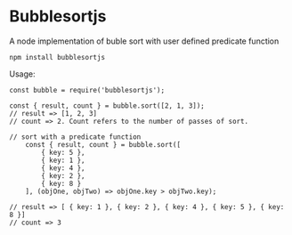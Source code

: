 # Bubblesortjs

A node implementation of buble sort with user defined predicate function

```
npm install bubblesortjs
```

Usage:

```
const bubble = require('bubblesortjs');

const { result, count } = bubble.sort([2, 1, 3]);
// result => [1, 2, 3]
// count => 2. Count refers to the number of passes of sort.

// sort with a predicate function
    const { result, count } = bubble.sort([
        { key: 5 },
        { key: 1 },
        { key: 4 },
        { key: 2 },
        { key: 8 }
    ], (objOne, objTwo) => objOne.key > objTwo.key);

// result => [ { key: 1 }, { key: 2 }, { key: 4 }, { key: 5 }, { key: 8 }]
// count => 3
```